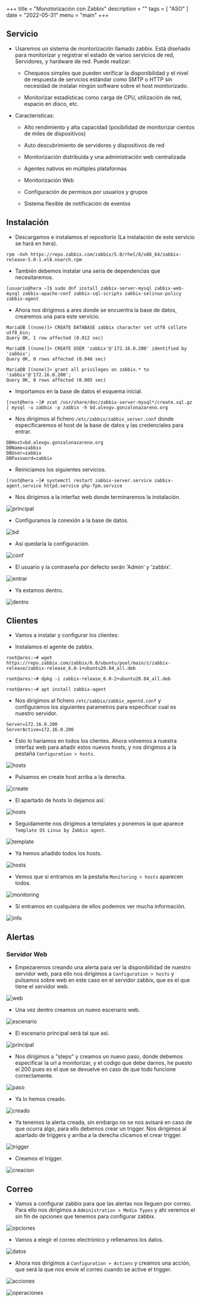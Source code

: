 +++
title = "Monotorización con Zabbix"
description = ""
tags = [
    "ASO"
]
date = "2022-05-31"
menu = "main"
+++

## Servicio

* Usaremos un sistema de montorización llamado zabbix. Está diseñado para monitorizar y registrar el estado de varios servicios de red, Servidores, y hardware de red. Puede realizar:

  * Chequeos simples que pueden verificar la disponibilidad y el nivel de respuesta de servicios estándar como SMTP o HTTP sin necesidad de instalar ningún software sobre el host monitorizado.

  * Monitorizar estadísticas como carga de CPU, utilización de red, espacio en disco, etc.

* Caracteristicas:

  * Alto rendimiento y alta capacidad (posibilidad de monitorizar cientos de miles de dispositivos)

  * Auto descubrimiento de servidores y dispositivos de red

  * Monitorización distribuida y una administración web centralizada

  * Agentes nativos en múltiples plataformas

  * Monitorización Web

  * Configuración de permisos por usuarios y grupos

  * Sistema flexible de notificación de eventos

## Instalación

* Descargamos e instalamos el repositorio (La instalación de este servicio se hará en hera).

~~~
rpm -Uvh https://repo.zabbix.com/zabbix/5.0/rhel/8/x86_64/zabbix-release-5.0-1.el8.noarch.rpm
~~~

* También debemos instalar una seria de dependencias que necesitaremos.

~~~
[usuario@hera ~]$ sudo dnf install zabbix-server-mysql zabbix-web-mysql zabbix-apache-conf zabbix-sql-scripts zabbix-selinux-policy zabbix-agent
~~~

* Ahora nos dirigimos a ares donde se encuentra la base de datos, crearemos una para este servicio.

~~~
MariaDB [(none)]> CREATE DATABASE zabbix character set utf8 collate utf8_bin;
Query OK, 1 row affected (0.012 sec)

MariaDB [(none)]> CREATE USER 'zabbix'@'172.16.0.200' identified by 'zabbix';
Query OK, 0 rows affected (0.046 sec)

MariaDB [(none)]> grant all privileges on zabbix.* to 'zabbix'@'172.16.0.200';
Query OK, 0 rows affected (0.005 sec)
~~~

* Importamos en la base de datos el esquema inicial.

~~~
[root@hera ~]# zcat /usr/share/doc/zabbix-server-mysql*/create.sql.gz | mysql -u zabbix -p zabbix -h bd.alexgv.gonzalonazareno.org
~~~

* Nos dirigimos al fichero `/etc/zabbix/zabbix_server.conf` donde especificaremos el host de la base de datos y las credenciales para entrar.

~~~
DBHost=bd.alexgv.gonzalonazareno.org
DBName=zabbix
DBUser=zabbix
DBPassword=zabbix
~~~

* Reiniciamos los siguientes servicios.

~~~
[root@hera ~]# systemctl restart zabbix-server.service zabbix-agent.service httpd.service php-fpm.service
~~~

* Nos dirigimos a la interfaz web donde terminaremos la instalación.

![principal](/monotorizacion/1.png)

* Configuramos la conexión a la base de datos.

![bd](/monotorizacion/2.png)

* Así quedaría la configuración.

![conf](/monotorizacion/3.png)

* El usuario y la contraseña por defecto serán 'Admin' y 'zabbix'.

![entrar](/monotorizacion/4.png)

* Ya estamos dentro.

![dentro](/monotorizacion/5.png)

## Clientes

* Vamos a instalar y configurar los clientes:

* Instalamos el agente de zabbix.

~~~
root@ares:~# wget https://repo.zabbix.com/zabbix/6.0/ubuntu/pool/main/z/zabbix-release/zabbix-release_6.0-1+ubuntu20.04_all.deb

root@ares:~# dpkg -i zabbix-release_6.0-2+ubuntu20.04_all.deb 

root@ares:~# apt install zabbix-agent
~~~

* Nos dirigimos al fichero `/etc/zabbix/zabbix_agentd.conf` y configuramos los siguientes parametros para especificar cual es nuestro servidor.

~~~
Server=172.16.0.200
ServerActive=172.16.0.200
~~~

* Esto lo hariamos en todos los clientes. Ahora volvemos a nuestra interfaz web para añadir estos nuevos hosts, y nos dirigimos a la pestaña `Configuration > hosts`.

![hosts](/monotorizacion/6.png)

* Pulsamos en create host arriba a la derecha.

![create](/monotorizacion/7.png)

* El apartado de hosts lo dejamos así:

![hosts](/monotorizacion/8.png)

* Seguidamente nos dirigimos a templates y ponemos la que aparece `Template OS Linux by Zabbix agent`.

![template](/monotorizacion/9.png)

* Ya hemos añadido todos los hosts.

![hosts](/monotorizacion/10.png)

* Vemos que si entramos en la pestaña `Monitoring > hosts` aparecen todos.

![monitoring](/monotorizacion/11.png)

* Si entramos en cualquiera de ellos podemos ver mucha información.

![info](/monotorizacion/12.png)

## Alertas

### Servidor Web

* Empezaremos creando una alerta para ver la disponibilidad de nuestro servidor web, para ello nos dirigimos a `Configuration > hosts` y pulsamos sobre web en este caso en el servidor zabbix, que es el que tiene el servidor web.

![web](/monotorizacion/13.png)

* Una vez dentro creamos un nuevo escenario web.

![escenario](/monotorizacion/14.png)

* El escenario principal será tal que así.

![principal](/monotorizacion/15.png)

* Nos dirigimos a "steps" y creamos un nuevo paso, donde debemos especificar la url a monitorizar, y el codigo que debe darnos, he puesto el 200 pues es el que se devuelve en caso de que todo funcione correctamente.

![paso](/monotorizacion/16.png)

* Ya lo hemos creado.

![creado](/monotorizacion/17.png)

* Ya tenemos la alerta creada, sin embargo no se nos avisará en caso de que ocurra algo, para ello debemos crear un trigger. Nos dirigimos al apartado de triggers y arriba a la derecha clicamos el crear trigger.

![trigger](/monotorizacion/18.png)

* Creamos el trigger.

![creacion](/monotorizacion/19.png)

## Correo

* Vamos a configurar zabbix para que las alertas nos lleguen por correo. Para ello nos dirigimos a `Administration > Media Types` y ahí veremos el sin fin de opciones que tenemos para configurar zabbix.

![opciones](/monotorizacion/20.png)

* Vamos a elegir el correo electrónico y rellenamos los datos.

![datos](/monotorizacion/21.png)

* Ahora nos dirigimos a `Configuration > Actions` y creamos una acción, que será la que nos envie el correo cuando se active el trigger.

![acciones](/monotorizacion/22.png)

![operaciones](/monotorizacion/23.png)